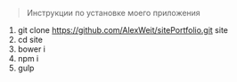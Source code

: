 > Инструкции по установке моего приложения

1. git clone https://github.com/AlexWeit/sitePortfolio.git site
2. cd site
3. bower i
4. npm i
5. gulp